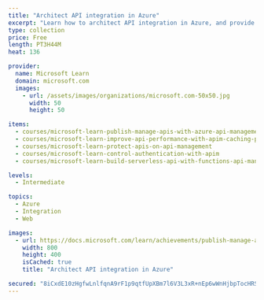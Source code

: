```yaml
---
title: "Architect API integration in Azure"
excerpt: "Learn how to architect API integration in Azure, and provide secure, scalable API access for your applications."
type: collection
price: Free
length: PT3H44M
heat: 136

provider:
  name: Microsoft Learn
  domain: microsoft.com
  images:
    - url: /assets/images/organizations/microsoft.com-50x50.jpg
      width: 50
      height: 50

items:
  - courses/microsoft-learn-publish-manage-apis-with-azure-api-management
  - courses/microsoft-learn-improve-api-performance-with-apim-caching-policy
  - courses/microsoft-learn-protect-apis-on-api-management
  - courses/microsoft-learn-control-authentication-with-apim
  - courses/microsoft-learn-build-serverless-api-with-functions-api-management

levels:
  - Intermediate

topics:
  - Azure
  - Integration
  - Web

images:
  - url: https://docs.microsoft.com/learn/achievements/publish-manage-apis-with-azure-api-management-social.png
    width: 800
    height: 400
    isCached: true
    title: "Architect API integration in Azure"

secured: "8iCxdE10zHgfwLnlfqnA9rF1p9qtfUpXBm7l6V3L3xR+nEp6wWnHjbpTocHRSfgIr4YWN/cVJfI9o1UKozAG31DpprZIvz7+SPoru0ZwkWkJP8SpYLStONoKKYCRrrboMJNKiGEcoZ1EbRp0DZs/6xZOwDsizLTLvV/Ita3H+ERCcYfnwWN37iNPdJ959h3KLuEM92adhWxBxOMWRQbUcoKJNyYLXV0o3IUxkVS9zcSsydpXycJ9B0soYHAh48pCdo0fwaQ3NqC/OSJEijibZtt5XUj8JcbpOFDCCYlheXs+U6mnYZC94CWe9JtaEcSfFOV0u+bLHLYPabgQDt8CQQ==;MyV6RIGVZ0hldUoW8ArkLA=="
---
```


